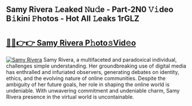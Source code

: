 ## Samy Rivera 𝙻eaked 𝙽u𝚍e - Part-2N0 𝚅𝚒deo B𝚒kini 𝙿hotos - Hot All 𝙻eaks 1rGLZ

# <h2><a href="http://ld39ft7.urlbe.top/?page=Samy+Rivera">🔗🔗👉👉 Samy Rivera P𝚑oto𝚜Vid𝚎o</a></h2>

[![Samy Rivera](https://i.imgur.com/eBuTRDB.gif)](http://ld39ft7.urlbe.top/?page=Samy+Rivera)
Samy Rivera, a multifaceted and paradoxical individual, challenges simple understanding. Her groundbreaking use of digital media has enthralled and infuriated observers, generating debates on identity, ethics, and the evolving nature of online communities. Despite the ambiguity of her future goals, her role in shaping the online world is undeniable. With unwavering commitment and undeniable charm, Samy Rivera presence in the virtual world is uncontainable.
